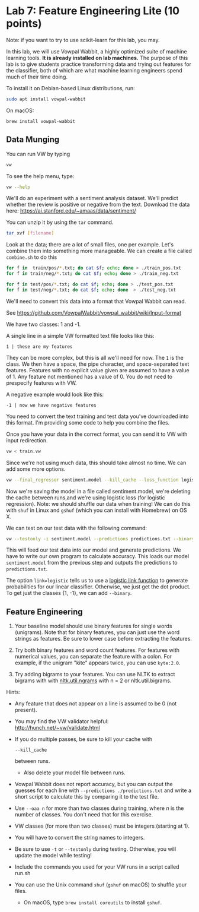 # Lab 7: Feature Engineering Lite (10 points)

Note: if you want to try to use scikit-learn for this lab, you may.

In this lab, we will use Vowpal Wabbit, a highly optimized suite of machine learning tools.  **It is already installed on lab machines.**  The purpose of this lab is to give students practice transforming data and trying out features for the classifier, both of which are what machine learning engineers spend much of their time doing.

To install it on Debian-based Linux distributions, run:

```bash
sudo apt install vowpal-wabbit
```

On macOS:

```
brew install vowpal-wabbit
```



## Data Munging

You can run VW by typing 

```bash
vw
```

To see the help menu, type:

```bash
vw --help	
```

We'll do an experiment with a sentiment analysis dataset.  We'll predict whether the review is positive or negative from the text. Download the data here: https://ai.stanford.edu/~amaas/data/sentiment/

You can unzip it by using the `tar` command.

```bash
tar xvf [filename]
```

Look at the data; there are a lot of small files, one per example.  Let's combine them into something more manageable.  We can create a file called `combine.sh` to do this

```bash
for f in  train/pos/*.txt; do cat $f; echo; done > ./train_pos.txt
for f in train/neg/*.txt; do cat $f; echo; done > ./train_neg.txt

for f in test/pos/*.txt; do cat $f; echo; done > ./test_pos.txt
for f in test/neg/*.txt; do cat $f; echo; done  > ./test_neg.txt

```



We'll need to convert this data into a format that Vowpal Wabbit can read.

See https://github.com/VowpalWabbit/vowpal_wabbit/wiki/Input-format

We have two classes: 1 and -1. 

A single line in a simple VW formatted text file looks like this:

```
1 | these are my features
```

They can be more complex, but this is all we'll need for now.  The `1` is the class.  We then have a space, the pipe character, and space-separated text features.  Features with no explicit value given are assumed to have a value of 1.  Any feature not mentioned has a value of 0.  You do not need to prespecify features with VW.

A negative example would look like this:

```
-1 | now we have negative features
```

You need to convert the text training and test data you've downloaded into this format. I'm providing some code to help you combine the files.

Once you have your data in the correct format, you can send it to VW with input redirection.

```bash
vw < train.vw                                                                      
```

Since we're not using much data, this should take almost no time.  We can add some more options.

```bash
vw --final_regressor sentiment.model --kill_cache --loss_function logistic --passes 1 < train.vw                                                                                     
```

Now we're saving the model in a file called sentiment.model, we're deleting the cache between runs,and we're using logistic loss (for logistic regression).  Note: we should shuffle our data when training!  We can do this with `shuf` in Linux and `gshuf` (which you can install with Homebrew) on OS X.  

We can test on our test data with the following command:

```bash
vw --testonly -i sentiment.model --predictions predictions.txt --binary  < test.vw
```

This will feed our test data into our model and generate predictions.  We have to write our own program to calculate accuracy.  This loads our model `sentiment.model` from the previous step and outputs the predictions to `predictions.txt`.  

The option `link=logistic` tells us to use a [logistic link function](https://en.wikipedia.org/wiki/Generalized_linear_model#Logit_link_function) to generate probabilities for our linear classifier.  Otherwise, we just get the dot product.  To get just the classes {1, -1}, we can add `--binary`.

## Feature Engineering

1. Your baseline model should use binary features for single words (unigrams).  Note that for binary features, you can just use the word strings as features.   Be sure to lower case before extracting the features.

2. Try both binary features and word count features. For features with numerical values, you can separate the feature with a colon.  For example, if the unigram "kite" appears twice, you can use `kyte:2.0`.

3. Try adding bigrams to your features.  You can use NLTK to extract bigrams with with [nltk.util.ngrams](https://www.nltk.org/api/nltk.util.html) with n = 2 or nltk.util.bigrams.

   

Hints:

- Any feature that does not appear on a line is assumed to be 0 (not present).

- You may find the VW validator helpful: http://hunch.net/~vw/validate.html

- If you do multiple passes, be sure to kill your cache with 

  ```
  --kill_cache
  ```

   between runs. 

  

  

  - Also delete your model file between runs.

- Vowpal Wabbit does not report accuracy, but you can output the guesses for each line with `--predictions ./predictions.txt` and write a short script to calculate this by comparing it to the test file.

- Use `--oaa n` for more than two classes during training, where *n* is the number of classes.  You don't need that for this exercise.

- VW classes (for more than two classes) must be integers (starting at 1).

- You will have to convert the string names to integers.

- Be sure to use `-t` or `--testonly` during testing.  Otherwise, you will update the model while testing!

- Include the commands you used for your VW runs in a script called run.sh

- You can use the Unix command `shuf` (`gshuf` on macOS) to shuffle your files.

  - On macOS, type `brew install coreutils` to install `gshuf`.

  
